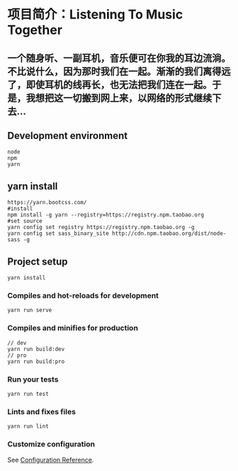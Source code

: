 # 项目简介：Listening To Music Together

## 一个随身听、一副耳机，音乐便可在你我的耳边流淌。不比说什么，因为那时我们在一起。渐渐的我们离得远了，即使耳机的线再长，也无法把我们连在一起。于是，我想把这一切搬到网上来，以网络的形式继续下去...

## Development environment
```
node
npm
yarn
```
## yarn install
```
https://yarn.bootcss.com/ 
#install
npm install -g yarn --registry=https://registry.npm.taobao.org
#set source
yarn config set registry https://registry.npm.taobao.org -g
yarn config set sass_binary_site http://cdn.npm.taobao.org/dist/node-sass -g
```

## Project setup
```
yarn install
```

### Compiles and hot-reloads for development
```
yarn run serve
```

### Compiles and minifies for production
```
// dev
yarn run build:dev
// pro
yarn run build:pro
```

### Run your tests
```
yarn run test
```

### Lints and fixes files
```
yarn run lint
```

### Customize configuration
See [Configuration Reference](https://cli.vuejs.org/config/).
